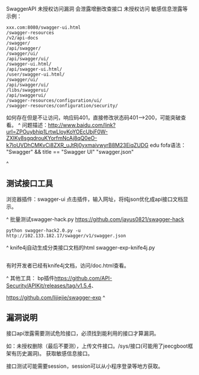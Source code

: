 SwaggerAPI 未授权访问漏洞
会泄露增删改查接口
未授权访问
敏感信息泄露等
示例：
```
xxx.com:8080/swagger-ui.html
/swagger-resources
/v2/api-docs
/swagger/
/api/swagger/
/swagger/ui/
/api/swagger/ui/
/swagger-ui.html/
/api/swagger-ui.html/
/user/swagger-ui.html/
/swagger/ui/
/api/swagger/ui/
/libs/swaggerui/
/api/swaggerui/
/swagger-resources/configuration/ui/
/swagger-resources/configuration/security/
```
如何存在但是不让访问，响应码401，直接修改状态码401——>200，可能突破查看。
^
问题描述：http://www.baidu.com/link?url=ZPOuybhip1LrtwLloyKoYOEcUbjF0W-ZXIKy8sgqdrouKYorfmNcAj8qQ0eO-k7loUVDhCMKvCi8ZXR_uJtRj0yxmaivwyrB8M23EiqZUDG
edu fofa语法：
"Swagger" && title == "Swagger UI"
"swagger.json"

^
## **测试接口工具**
浏览器插件：swagger-ui
点击插件，输入网址，将纯json优化成api接口文档显示。


^
批量测试swagger-hack.py
<https://github.com/jayus0821/swagger-hack>
```
python swagger-hack2.0.py -u http://102.133.182.17/swagger/v1/swagger.json
```

^
knife4j自动生成分类接口文档的html
swagger-exp-knife4j.py
```
```
有时开发者已经有knife4j文档，访问/doc.html查看。



^
其他工具：
bp插件<https://github.com/API-Security/APIKit/releases/tag/v1.5.4>、

<https://github.com/lijiejie/swagger-exp>
^
## **漏洞说明**
接口api泄露需要测试危险接口，必须找到能利用的接口才算漏洞。

如：未授权删除（最后不要测），上传文件接口。/sys/接口(可能用了jeecgboot框架有历史漏洞)。
获取敏感信息接口。

接口测试可能需要session，session可以从小程序登录等地方获取。
